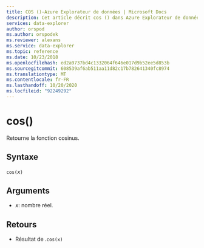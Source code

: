 ```yaml
---
title: COS ()-Azure Explorateur de données | Microsoft Docs
description: Cet article décrit cos () dans Azure Explorateur de données.
services: data-explorer
author: orspod
ms.author: orspodek
ms.reviewer: alexans
ms.service: data-explorer
ms.topic: reference
ms.date: 10/23/2018
ms.openlocfilehash: ed2a9737bd4c1332064f646e017d9b52ee5d853b
ms.sourcegitcommit: 608539af6ab511aa11d82c17b782641340fc8974
ms.translationtype: MT
ms.contentlocale: fr-FR
ms.lasthandoff: 10/20/2020
ms.locfileid: "92249292"
---
```

# <a name="cos"></a>cos()

Retourne la fonction cosinus.

## <a name="syntax"></a>Syntaxe

`cos(`*x*`)`

## <a name="arguments"></a>Arguments

* *x*: nombre réel.

## <a name="returns"></a>Retours

* Résultat de .`cos(x)`